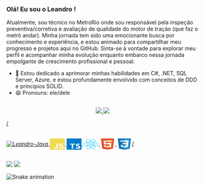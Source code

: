 ### Olá! Eu sou o Leandro !

Atualmente, sou técnico no MetroRio onde sou responsável pela inspeção preventiva/corretiva e avaliação de qualidade do motor de tração (que faz o metrô andar). Minha jornada tem sido uma emocionante busca por conhecimento e experiência, e estou animado para compartilhar meu progresso e projetos aqui no GitHub. Sinta-se à vontade para explorar meu perfil e acompanhar minha evolução enquanto embarco nessa jornada empolgante de crescimento profissional e pessoal.

- 🌱 Estou dedicado a aprimorar minhas habilidades em C#, .NET, SQL Server, Azure, e estou profundamente envolvido com conceitos de DDD e princípios SOLID. 
- 😄 Pronouns: ele/dele 

##

<div align="center">
  <a href="https://github.com/leandrocsg">
  <img height="180em" src="https://github-readme-stats.vercel.app/api?username=leandrocsg&show_icons=true&theme=dark&include_all_commits=true&count_private=true"/>
  <img height="180em" src="https://github-readme-stats.vercel.app/api/top-langs/?username=leandrocsg&layout=compact&langs_count=7&theme=dark"/>
</div>
  
  /*<div style="display: inline_block"><br>
  <img align="center" alt="Leandro-Java" height="30" width="40" src="https://cdn.jsdelivr.net/gh/devicons/devicon/icons/java/java-original-wordmark.svg" >
  <img align="center" alt="Leandro-Js" height="30" width="40" src="https://raw.githubusercontent.com/devicons/devicon/master/icons/javascript/javascript-plain.svg">
  <img align="center" alt="Leandro-Ts" height="30" width="40" src="https://raw.githubusercontent.com/devicons/devicon/master/icons/typescript/typescript-plain.svg">
  <img align="center" alt="Leandro-React" height="30" width="40" src="https://raw.githubusercontent.com/devicons/devicon/master/icons/react/react-original.svg">
  <img align="center" alt="Leandro-HTML" height="30" width="40" src="https://raw.githubusercontent.com/devicons/devicon/master/icons/html5/html5-original.svg">
  <img align="center" alt="Leandro-CSS" height="30" width="40" src="https://raw.githubusercontent.com/devicons/devicon/master/icons/css3/css3-original.svg">*/

</div>
  
  ##
  
  <div> 

  <a href = "mailto:leandro.lcsg@gmail.com"><img src="https://img.shields.io/badge/Gmail-D14836?style=for-the-badge&logo=gmail&logoColor=white" target="_blank"></a>
  <a href="https://www.linkedin.com/in/leandrolcsg/" target="_blank"><img src="https://img.shields.io/badge/-LinkedIn-%230077B5?style=for-the-badge&logo=linkedin&logoColor=white" target="_blank"></a> 
    </br>

  ![Snake animation](https://github.com/leandrocsg/leandrocsg/blob/output/github-contribution-grid-snake.svg)
 
</div>
